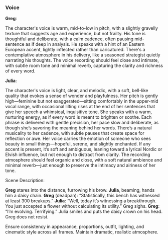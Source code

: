 ### Voice

**Greg**:

The character's voice is warm, mid-to-low in pitch, with a slightly gravelly texture that suggests age and experience, but not frailty. His tone is thoughtful and deliberate, with a calm cadence, often pausing mid-sentence as if deep in analysis. He speaks with a hint of an Eastern European accent, lightly inflected rather than caricatured. There's a contemplative atmosphere in his delivery, like a seasoned strategist quietly narrating his thoughts. The voice recording should feel close and intimate, with subtle room tone and minimal reverb, capturing the clarity and richness of every word.

**Julia**:

The character's voice is light, clear, and melodic, with a soft, bell-like quality that evokes a sense of wonder and playfulness. Her pitch is gently high—feminine but not exaggerated—sitting comfortably in the upper-mid vocal range, with occasional lilting rises at the end of her sentences that give her speech a whimsical, inquisitive tone. She speaks with a warm, nurturing energy, as if every word is meant to brighten or soothe. Each phrase is delivered with gentle precision, her pace slow and deliberate, as though she’s savoring the meaning behind her words. There’s a natural musicality to her cadence, with subtle pauses that create space for reflection or awe. Her voice carries the emotion of someone who sees beauty in small things—hopeful, serene, and slightly enchanted. If any accent is present, it’s soft and ambiguous, leaning toward a lyrical Nordic or Elvish influence, but not enough to distract from clarity. The recording atmosphere should feel organic and close, with a soft natural ambience and minimal reverb—just enough to preserve the intimacy and airiness of her tone.

Scene Description: 

**Greg** stares into the distance, furrowing his brow.
**Julia**, beaming, hands him a daisy chain.
**Greg** (deadpan): “Statistically, this bench has witnessed at least 300 breakups.”
**Julia**: “Well, today it’s witnessing a breakthrough. You just accepted a flower without calculating its utility.”
Greg sighs.
**Greg**: “I’m evolving. Terrifying.”
Julia smiles and puts the daisy crown on his head. Greg does not resist.

Ensure consistency in appearance, proportions, outfit, lighting, and cinematic style across all frames. Maintain dramatic, realistic atmosphere.